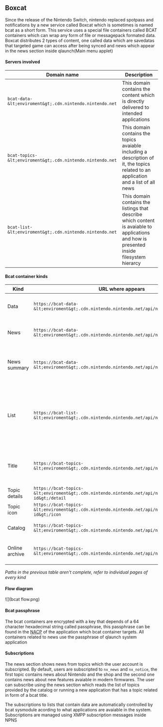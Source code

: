 ## Boxcat

Since the release of the Nintendo Switch, nintendo replaced spotpass and notifications by a new service called Boxcat which is sometimes is named bcat as a short form. This service uses a special file containers called BCAT containers which can wrap any form of file or messagepack formated data. Boxcat distributes 2 types of content, one called data which are savedatas that targeted game can access after being synced and news which appear in the news section inside qlaunch(Main menu applet)

#### Servers involved

Domain name | Description
--- | ---
`bcat-data-&lt;enviroment&gt;.cdn.nintendo.nintendo.net` | This domain contains the content which is directly delivered to intended applications
`bcat-topics-&lt;enviroment&gt;.cdn.nintendo.nintendo.net` | This domain contains the topics avaiable including a description of it, the topics related to an application and a list of all news
`bcat-list-&lt;enviroment&gt;.cdn.nintendo.nintendo.net` | This domain contains the listings that describe which content is avaiable to applications and how is presented inside filesystem hierarcy

#### Bcat container kinds

Kind | URL where appears | Description
--- | --- | ---
Data | `https://bcat-data-&lt;enviroment&gt;.cdn.nintendo.nintendo.net/api/nx/v1/data` | The data that is delivered to applications
News | `https://bcat-data-&lt;enviroment&gt;.cdn.nintendo.nintendo.net/api/nx/v1/news` | The standalone complete news
News summary | `https://bcat-data-&lt;enviroment&gt;.cdn.nintendo.nintendo.net/api/nx/v2/news_summaries` | A fragment of a certain news enough to represent it in a list
List | `https://bcat-list-&lt;enviroment&gt;.cdn.nintendo.nintendo.net/api/nx/v1/list` | A list of data containers which composes the filesystem presented to the application
Title | `https://bcat-topics-&lt;enviroment&gt;.cdn.nintendo.nintendo.net/api/nx/v1/titles` | Contains the name of the topic associated to an application
Topic details | `https://bcat-topics-&lt;enviroment&gt;.cdn.nintendo.nintendo.net/api/nx/v1/topics/&lt;topic id&gt;/detail` | Description of a topic
Topic icon | `https://bcat-topics-&lt;enviroment&gt;.cdn.nintendo.nintendo.net/api/nx/v1/topics/&lt;topic id&gt;/icon` | Icon of a topic
Catalog | `https://bcat-topics-&lt;enviroment&gt;.cdn.nintendo.nintendo.net/api/nx/v1/topics/catalog` | The list of avaiable topics
Online archive | `https://bcat-topics-&lt;enviroment&gt;.cdn.nintendo.nintendo.net/api/nx/v2/topics/` | List of news summaries avaiable for a topic

*Paths in the previous table aren't complete, refer to individual pages of every kind*

#### Flow diagram

![](bcat flow.png)

#### Bcat passphrase

The bcat containers are encrypted with a key that depends of a 64 character hexadecimal string called passphrase, this passphrase can be found in the [NACP](https://switchbrew.org/wiki/NACP_Format) of the application which bcat container targets. All containers related to news use the passphrase of qlaunch system application

#### Subscriptions

The news section shows news from topics which the user account is subscripted. By default, users are subscripted to `nx_news` and `nx_notice`, the first topic contains news about Nintendo and the shop and the second one contains news about new features avaiable in modern firmwares. The user can subscribe using the news section which reads the list of topics provided by the catalog or running a new application that has a topic related in form of a bcat title.

The subscriptions to lists that contain data are automatically controlled by bcat sysmodule acording to what applications are avaiable in the system. Subscriptions are managed using XMPP subscription messages inside NPNS